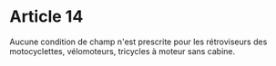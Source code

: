 # Article 14

Aucune condition de champ n'est prescrite pour les rétroviseurs des motocyclettes, vélomoteurs, tricycles à moteur sans cabine.
